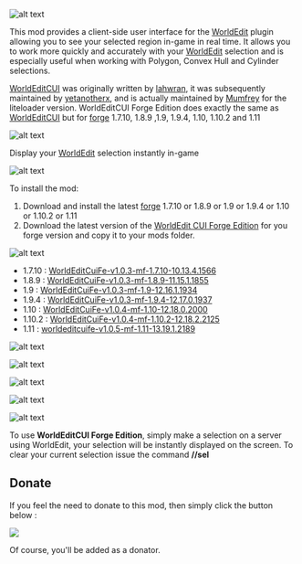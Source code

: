 ![alt text](https://github.com/hexosse/WorldEditCUI-Forge-Edition/raw/master/img/wecui_header.png "")

This mod provides a client-side user interface for the [WorldEdit](http://dev.bukkit.org/bukkit-plugins/worldedit/) plugin allowing you to see your selected region in-game in real time. It allows you to work more quickly and accurately with your [WorldEdit](http://dev.bukkit.org/bukkit-plugins/worldedit/) selection and is especially useful when working with Polygon, Convex Hull and Cylinder selections.

[WorldEditCUI](http://www.minecraftforum.net/forums/mapping-and-modding/minecraft-mods/1292886-worldeditcui) was originally written by [lahwran](http://www.minecraftforum.net/forums/mapping-and-modding/minecraft-mods/1272346-1-8-1-nov-19-lahwrans-mods-worldeditcui), it was subsequently maintained by [yetanotherx](http://www.minecraftforum.net/forums/mapping-and-modding/minecraft-mods/1279646-obselete-cui-gui-visualizer-for-worldedit-v1-4-6), and is actually maintained by [Mumfrey](http://www.minecraftforum.net/forums/mapping-and-modding/minecraft-mods/1292886-worldeditcui) for the liteloader version.
WorldEditCUI Forge Edition does exactly the same as [WorldEditCUI](http://www.minecraftforum.net/forums/mapping-and-modding/minecraft-mods/1292886-worldeditcui) but for [forge](http://files.minecraftforge.net/) 1.7.10, 1.8.9 ,1.9, 1.9.4, 1.10, 1.10.2 and 1.11

![alt text](https://github.com/hexosse/WorldEditCUI-Forge-Edition/raw/master/img/wecui_features.png "")

Display your [WorldEdit](http://dev.bukkit.org/bukkit-plugins/worldedit/) selection instantly in-game


![alt text](https://github.com/hexosse/WorldEditCUI-Forge-Edition/raw/master/img/wecui_install.png "")

To install the mod:

1. Download and install the latest [forge](http://files.minecraftforge.net/) 1.7.10 or 1.8.9 or 1.9 or 1.9.4 or 1.10 or 1.10.2 or 1.11
2. Download the latest version of the [WorldEdit CUI Forge Edition](http://minecraft.curseforge.com/projects/worldeditcui-forge-edition/files) for you forge version and copy it to your mods folder.

![alt text](https://github.com/hexosse/WorldEditCUI-Forge-Edition/raw/master/img/wecui_download.png "")

* 1.7.10 : [WorldEditCuiFe-v1.0.3-mf-1.7.10-10.13.4.1566](http://minecraft.curseforge.com/projects/worldeditcui-forge-edition/files/2304047/download)
* 1.8.9 : [WorldEditCuiFe-v1.0.3-mf-1.8.9-11.15.1.1855](http://minecraft.curseforge.com/projects/worldeditcui-forge-edition/files/2304048/download)
* 1.9 : [WorldEditCuiFe-v1.0.3-mf-1.9-12.16.1.1934](http://minecraft.curseforge.com/projects/worldeditcui-forge-edition/files/2304050/download)
* 1.9.4 : [WorldEditCuiFe-v1.0.3-mf-1.9.4-12.17.0.1937](http://minecraft.curseforge.com/projects/worldeditcui-forge-edition/files/2304051/download)
* 1.10 : [WorldEditCuiFe-v1.0.4-mf-1.10-12.18.0.2000](http://minecraft.curseforge.com/projects/worldeditcui-forge-edition/files/2315275/download)
* 1.10.2 : [WorldEditCuiFe-v1.0.4-mf-1.10.2-12.18.2.2125](https://minecraft.curseforge.com/projects/worldeditcui-forge-edition/files/2345490/download)
* 1.11 : [worldeditcuife-v1.0.5-mf-1.11-13.19.1.2189](https://minecraft.curseforge.com/projects/worldeditcui-forge-edition/files/2356191)


![alt text](https://github.com/hexosse/WorldEditCUI-Forge-Edition/raw/master/img/wecui_screenshots.png "")

![alt text](https://github.com/hexosse/WorldEditCUI-Forge-Edition/raw/master/img/wecui_screenshot_00.png "")

![alt text](https://github.com/hexosse/WorldEditCUI-Forge-Edition/raw/master/img/wecui_screenshot_01.png "")

![alt text](https://github.com/hexosse/WorldEditCUI-Forge-Edition/raw/master/img/wecui_screenshot_02.png "")

![alt text](https://github.com/hexosse/WorldEditCUI-Forge-Edition/raw/master/img/wecui_howto.png "")

To use **WorldEditCUI Forge Edition**, simply make a selection on a server using WorldEdit, your selection will be instantly displayed on the screen. To clear your current selection issue the command **//sel**

## Donate
If you feel the need to donate to this mod, then simply click the button below :

[![](https://www.paypalobjects.com/en_GB/i/btn/btn_donate_LG.gif)](https://www.paypal.com/cgi-bin/webscr?cmd=_s-xclick&hosted_button_id=KWZQGM88CGSWQ)

Of course, you'll be added as a donator.
